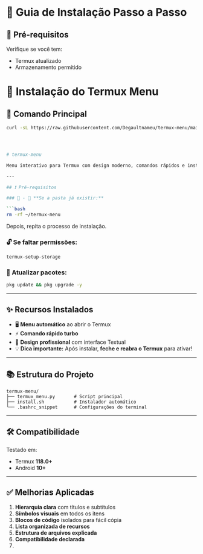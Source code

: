 # 🚀 Guia de Instalação Passo a Passo

## 🔌 Pré-requisitos
Verifique se você tem:
- Termux atualizado
- Armazenamento permitido

# 🚀 Instalação do Termux Menu

## 📌 Comando Principal
```bash
curl -sL https://raw.githubusercontent.com/Degaultnameu/termux-menu/main/install.sh | bash




# termux-menu

Menu interativo para Termux com design moderno, comandos rápidos e instalação simplificada.

---

## ❗ Pré-requisitos

### 🔄 - 🔄 **Se a pasta já existir:**

```bash
rm -rf ~/termux-menu
```
Depois, repita o processo de instalação.

### 🔓 Se faltar permissões:
```bash
termux-setup-storage
```

### 🔄 Atualizar pacotes:
```bash
pkg update && pkg upgrade -y
```

---

## ✨ Recursos Instalados

- 🖥️ **Menu automático** ao abrir o Termux  
- ⚡ **Comando rápido turbo**  
- 🎨 **Design profissional** com interface Textual  
- 💡 **Dica importante:** Após instalar, **feche e reabra o Termux** para ativar!

---

## 📚 Estrutura do Projeto

```
termux-menu/
├── termux_menu.py       # Script principal
├── install.sh           # Instalador automático
└── .bashrc_snippet      # Configurações do terminal
```

---

## 🛠 Compatibilidade

Testado em:
- Termux **118.0+**
- Android **10+**

---

## ✅ Melhorias Aplicadas

1. **Hierarquia clara** com títulos e subtítulos  
2. **Símbolos visuais** em todos os itens  
3. **Blocos de código** isolados para fácil cópia  
4. **Lista organizada de recursos**  
5. **Estrutura de arquivos explicada**  
6. **Compatibilidade declarada**
7. 
